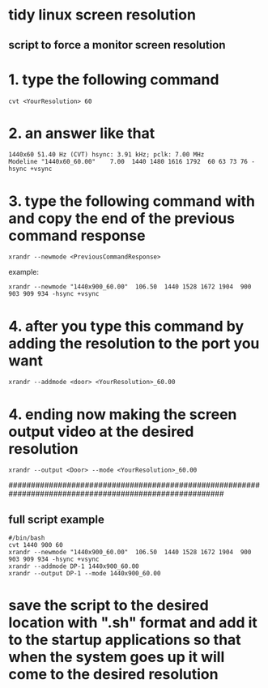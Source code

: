 # tidy linux screen resolution

## script to force a monitor screen resolution

# 1. type the following command
```
cvt <YourResolution> 60  
```
# 2. an answer like that
```
1440x60 51.40 Hz (CVT) hsync: 3.91 kHz; pclk: 7.00 MHz
Modeline "1440x60_60.00"    7.00  1440 1480 1616 1792  60 63 73 76 -hsync +vsync
```
# 3. type the following command with and copy the end of the previous command response
```
xrandr --newmode <PreviousCommandResponse>
```
example:
```
xrandr --newmode "1440x900_60.00"  106.50  1440 1528 1672 1904  900 903 909 934 -hsync +vsync
```
# 4. after you type this command by adding the resolution to the port you want
```
xrandr --addmode <door> <YourResolution>_60.00
```
# 4. ending now making the screen output video at the desired resolution
```
xrandr --output <Door> --mode <YourResolution>_60.00
```

########################################################################################################
## full script example
```
#/bin/bash
cvt 1440 900 60
xrandr --newmode "1440x900_60.00"  106.50  1440 1528 1672 1904  900 903 909 934 -hsync +vsync
xrandr --addmode DP-1 1440x900_60.00
xrandr --output DP-1 --mode 1440x900_60.00
```

# save the script to the desired location with ".sh" format and add it to the startup applications so that when the system goes up it will come to the desired resolution
